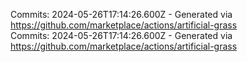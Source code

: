 Commits: 2024-05-26T17:14:26.600Z - Generated via https://github.com/marketplace/actions/artificial-grass
<br>
Commits: 2024-05-26T17:14:26.600Z - Generated via https://github.com/marketplace/actions/artificial-grass
<br>
